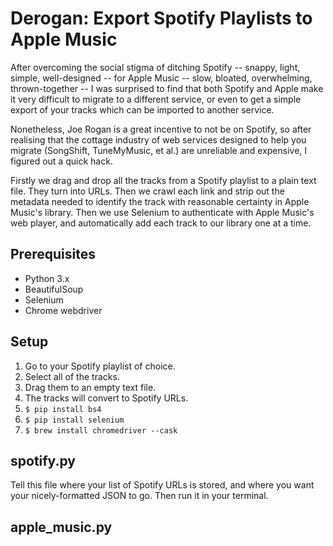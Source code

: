 # Derogan: Export Spotify Playlists to Apple Music

After overcoming the social stigma of ditching Spotify -- snappy, light, simple, well-designed -- for Apple Music -- slow, bloated, overwhelming, thrown-together -- I was surprised to find that both Spotify and Apple make it very difficult to migrate to a different service, or even to get a simple export of your tracks which can be imported to another service.

Nonetheless, Joe Rogan is a great incentive to not be on Spotify, so after realising that the cottage industry of web services designed to help you migrate (SongShift, TuneMyMusic, et al.) are unreliable and expensive, I figured out a quick hack.

Firstly we drag and drop all the tracks from a Spotify playlist to a plain text file. They turn into URLs. Then we crawl each link and strip out the metadata needed to identify the track with reasonable certainty in Apple Music's library. Then we use Selenium to authenticate with Apple Music's web player, and automatically add each track to our library one at a time.

## Prerequisites

* Python 3.x
* BeautifulSoup
* Selenium
* Chrome webdriver

## Setup

1. Go to your Spotify playlist of choice.
2. Select all of the tracks.
3. Drag them to an empty text file.
4. The tracks will convert to Spotify URLs.
5. `$ pip install bs4`
6. `$ pip install selenium`
7. `$ brew install chromedriver --cask`

## spotify.py

Tell this file where your list of Spotify URLs is stored, and where you want your nicely-formatted JSON to go. Then run it in your terminal.

## apple_music.py

